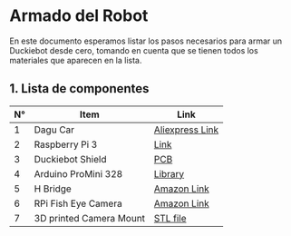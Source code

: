 # Armado del Robot
En este documento esperamos listar los pasos necesarios para armar un Duckiebot desde cero, tomando en cuenta que se tienen todos los materiales que aparecen en la lista.
## 1. Lista de componentes

| N°| Item | Link |
|---|  --- |  --- |
| 1 |  Dagu Car | [Aliexpress Link](https://es.aliexpress.com/store/product/magic-car-2WD-robot-chassis-robot-platform-model-racing-car-chassis-RBP020/2035033_32649716315.html?spm=2114.04010208.3.36.rLa4gI&ws_ab_test=searchweb0_0,searchweb201602_5_10152_10151_10065_10068_10136_10137_10138_10060_10062_10141_10056_10055_10054_10059_124_10099_10103_10102_10096_10148_10147_10052_10053_10050_10107_10142_10051_10143_10084_10083_10080_10082_10081_10110_10111_10112_10113_10114_10078_10079_10073_10070_10123_10124,searchweb201603_6,afswitch_1,ppcSwitch_7&btsid=e530d34b-1300-47f2-83df-59b6c37eb44f&algo_expid=1cb1020f-b862-41e9-94d3-72e0cf43c9b5-4&algo_pvid=1cb1020f-b862-41e9-94d3-72e0cf43c9b5) |
| 2 |  Raspberry Pi 3 | [Link](https://www.raspberrypi.org/products/raspberry-pi-3-model-b/)| 
| 3 |  Duckiebot Shield | [PCB](https://github.com/Duckietown-Chile/duckietown_arduino/tree/master/pcb) |
| 4 |  Arduino ProMini 328 | [Library](https://github.com/Duckietown-Chile/duckietown_arduino) |
| 5 |  H Bridge | [Amazon Link](https://www.amazon.com/SMAKN-L9110S-Stepper-Driver-Arduino/dp/B00Z8UXBGM/ref=sr_1_20?ie=UTF8&qid=1491528775&sr=8-20&keywords=h+bridge)
| 6 |  RPi Fish Eye Camera | [Amazon Link](https://www.amazon.com/SainSmart-Fish-Eye-Camera-Raspberry-Arduino/dp/B00N1YJKFS/ref=sr_1_1?ie=UTF8&qid=1491525801&sr=8-1&keywords=raspberry+pi+3+camera+wide)|
| 7 |  3D printed Camera Mount | [STL file](https://grabcad.com/library/raspberry-pi-camera-mount-1) |
